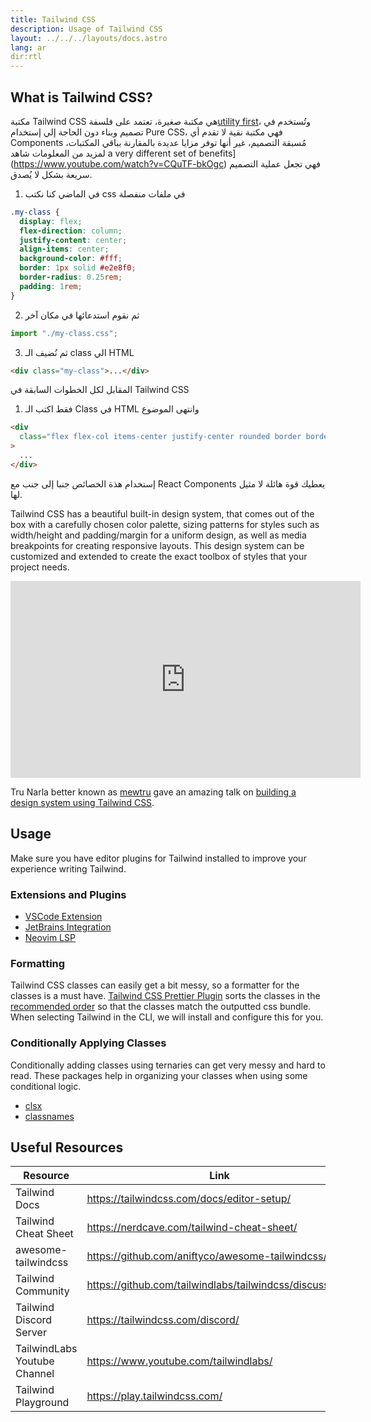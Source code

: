 ```yaml
---
title: Tailwind CSS
description: Usage of Tailwind CSS
layout: ../../../layouts/docs.astro
lang: ar
dir:rtl
---
```


## What is Tailwind CSS?

مكتبة Tailwind CSS هي مكتبة صغيرة، تعتمد على فلسفة[utility first](https://tailwindcss.com/docs/utility-first)، وتُستخدم في تصميم وبناء دون الحاجة إلي إستخدام Pure CSS، فهي مكتبة نقية لا تقدم أي Components مُسبقة التصميم، غير أنها توفر مزايا عديدة بالمقارنة بباقي المكتبات، لمزيد من المعلومات شاهد a very different set of benefits](https://www.youtube.com/watch?v=CQuTF-bkOgc)
فهي تجعل عملية التصميم سريعة بشكل لا يُصدق.

1. في الماضي كنا نكتب css في ملفات منفصلة

```css
.my-class {
  display: flex;
  flex-direction: column;
  justify-content: center;
  align-items: center;
  background-color: #fff;
  border: 1px solid #e2e8f0;
  border-radius: 0.25rem;
  padding: 1rem;
}
```

2. ثم نقوم استدعائها في مكان آخر

```jsx
import "./my-class.css";
```

3. ثم نُضيف الـ class الي HTML

```html
<div class="my-class">...</div>
```

المقابل لكل الخطوات السابقة في Tailwind CSS

1. فقط اكتب الـ Class في HTML وانتهى الموضوع

```html
<div
  class="flex flex-col items-center justify-center rounded border border-gray-200 bg-white p-4"
>
  ...
</div>
```

إستخدام هذة الخصائص جنبا إلى جنب مع React Components يعطيك قوة هائلة لا مثيل لها.

Tailwind CSS has a beautiful built-in design system, that comes out of the box with a carefully chosen color palette, sizing patterns for styles such as width/height and padding/margin for a uniform design, as well as media breakpoints for creating responsive layouts. This design system can be customized and extended to create the exact toolbox of styles that your project needs.

<div class="embed">
<iframe width="560" height="315" src="https://www.youtube.com/embed/T-Zv73yZ_QI" title="YouTube video player" frameborder="0" allow="accelerometer; autoplay; clipboard-write; encrypted-media; gyroscope; picture-in-picture" allowfullscreen></iframe>
</div>

Tru Narla better known as [mewtru](https://twitter.com/trunarla) gave an amazing talk on [building a design system using Tailwind CSS](https://www.youtube.com/watch?v=T-Zv73yZ_QI).

## Usage

Make sure you have editor plugins for Tailwind installed to improve your experience writing Tailwind.

### Extensions and Plugins

- [VSCode Extension](https://marketplace.visualstudio.com/items?itemName=bradlc.vscode-tailwindcss)
- [JetBrains Integration](https://www.jetbrains.com/help/webstorm/tailwind-css.html#ws_css_tailwind_install)
- [Neovim LSP](https://github.com/neovim/nvim-lspconfig/blob/master/doc/server_configurations.md#tailwindcss)

### Formatting

Tailwind CSS classes can easily get a bit messy, so a formatter for the classes is a must have. [Tailwind CSS Prettier Plugin](https://github.com/tailwindlabs/prettier-plugin-tailwindcss) sorts the classes in the [recommended order](https://tailwindcss.com/blog/automatic-class-sorting-with-prettier#how-classes-are-sorted) so that the classes match the outputted css bundle. When selecting Tailwind in the CLI, we will install and configure this for you.

### Conditionally Applying Classes

Conditionally adding classes using ternaries can get very messy and hard to read. These packages help in organizing your classes when using some conditional logic.

- [clsx](https://github.com/lukeed/clsx)
- [classnames](https://github.com/JedWatson/classnames)

## Useful Resources

| Resource                     | Link                                                     |
| ---------------------------- | -------------------------------------------------------- |
| Tailwind Docs                | https://tailwindcss.com/docs/editor-setup/               |
| Tailwind Cheat Sheet         | https://nerdcave.com/tailwind-cheat-sheet/               |
| awesome-tailwindcss          | https://github.com/aniftyco/awesome-tailwindcss/         |
| Tailwind Community           | https://github.com/tailwindlabs/tailwindcss/discussions/ |
| Tailwind Discord Server      | https://tailwindcss.com/discord/                         |
| TailwindLabs Youtube Channel | https://www.youtube.com/tailwindlabs/                    |
| Tailwind Playground          | https://play.tailwindcss.com/                            |



